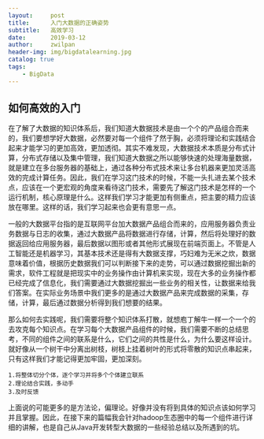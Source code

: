 ```yaml
---
layout:     post
title:      入门大数据的正确姿势
subtitle:   高效学习
date:       2019-03-12
author:     zwilpan
header-img: img/bigdatalearning.jpg
catalog: true
tags:
    - BigData
---
```


## 如何高效的入门

 在了解了大数据的知识体系后，我们知道大数据技术是由一个个的产品组合而来的，我们要想学好大数据，必然要对每一个组件了然于胸，必须将理论和实践结合起来才能学习的更加高效，更加透彻。其实不难发现，大数据技术本质是分布式计算，分布式存储以及集中管理，我们知道大数据之所以能够快速的处理海量数据，就是建立在多台服务器的基础上，通过各种分布式技术来让多台机器来更加灵活高效的完成计算任务。因此，我们在学习这门技术的时候，不能一头扎进去某个技术点，应该在一个更宏观的角度来看待这门技术，需要先了解这门技术是怎样的一个运行机制，核心原理是什么。这样我们学习才能更加有侧重点，把主要的精力应该放在哪里。这样的话，我们学习起来也会更有意思一点。

一般的大数据平台指的是互联网平台加大数据产品组合而来的，应用服务器负责业务数据与日志的收集，通过大数据产品将数据进行存储，计算，然后将处理好的数据返回给应用服务器，最后数据以图形或者其他形式展现在前端页面上。不管是人工智能还是机器学习，其基本技术还是得有大数据支撑，巧妇难为无米之炊，数据意味着价值，根据历史数据我们可以判断接下来的走势，可以通过数据挖掘出新的需求，软件工程就是把现实中的业务操作由计算机来实现，现在大多的业务操作都已经完成了信息化，我们需要通过大数据挖掘出一些业务的相关性，让数据来给我们答案。在实际业务场景中我们更多的是通过大数据产品来完成数据的采集，存储，计算，最后通过数据分析得到我们想要的结果。

那么如何去实践呢，我们需要将整个知识体系打散，就想庖丁解牛一样一个一个的去攻克每个知识点。在学习每个大数据产品组件的时候，我们需要不断的总结思考，不同的组件之间的联系是什么，它们之间的共性是什么，为什么要这样设计。就好像从一个树干中分离出树枝，树枝上挂着树叶的形式将零散的知识点串起来，只有这样我们才能记得更加牢固，更加深刻。

    1.将整体切分个体，逐个学习并将多个个体建立联系
    2.理论结合实践，多动手
    3.及时反馈

上面说的可能更多的是方法论，偏理论。好像并没有将到具体的知识点该如何学习并且掌握。因此，在接下来的篇幅我会针对hadoop生态圈中的每一个组件进行详细的讲解，也是自己从Java开发转型大数据的一些经验总结以及所遇到的坑。
    